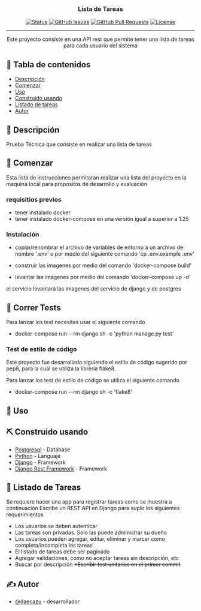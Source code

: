 
<h3 align="center">Lista de Tareas</h3>

<div align="center">

[![Status](https://img.shields.io/badge/status-active-success.svg)]()
[![GitHub Issues](https://img.shields.io/github/issues/daecazu/lista_de_tareas.svg)](https://github.com/daecazu/lista_de_tareas/issues)
[![GitHub Pull Requests](https://img.shields.io/github/issues-pr/daecazu/lista_de_tareas.svg)](https://github.com/daecazu/lista_de_tareas/pulls)
[![License](https://img.shields.io/badge/license-MIT-blue.svg)](/LICENSE)

</div>

---

<p align="center"> Este proyecto consiste en una API rest que permite tener una lista de tareas para cada usuario del sistema
    <br> 
</p>

## 📝 Tabla de contenidos

- [Descripción](#about)
- [Comenzar](#getting_started)
- [Uso](#usage)
- [Construido usando](#built_using)
- [Listado de tareas](#todo)
- [Autor](#authors)

## 🧐 Descripción <a name = "about"></a>

Prueba Técnica que consiste en realizar una lista de tareas

## 🏁 Comenzar <a name = "getting_started"></a>
Esta lista de instrucciones permitaran realizar una lista del proyecto en la maquina local para propositos de desarrollo y evaluación

### requisitios previos

- tener instalado docker
- tener instalado docker-compose en una versión igual a superior a 1.25

### Instalación

- copiar/renombrar el archivo de variables de entorno a un archivo de nombre '.env' o por medio del siguiente comando 'cp .env.example .env'

- construir las imagenes por medio del comando 'docker-compose build'
- levantar las imagenes por medio del comando 'docker-compose up -d'

el servicio levantará las imagenes del servicio de django y de postgres


## 🔧 Correr Tests <a name = "tests"></a>

Para lanzar los test necesitas usar el siguiente comando

- docker-compose run --rm django sh -c 'python manage.py test' 


### Test de estilo de código

Este proyecto fue desarrollado siguiendo el estilo de código sugerido por pep8,
para la cuál se utiliza la libreria flake8.

Para lanzar los test de estilo de código se utiliza el siguiente comando

- docker-compose run --rm django sh -c 'flake8'

## 🎈 Uso <a name="usage"></a>




## ⛏️ Construido usando <a name = "built_using"></a>

- [Postgresql](https://www.postgresql.org/) - Database
- [Python](https://www.python.org/) - Languaje
- [Django](https://www.djangoproject.com/) - Framework
- [Django Rest Framework](https://www.django-rest-framework.org/) - Framework


## 🚀 Listado de Tareas <a name = "todo"></a>
Se requiere hacer una app para registrar tareas como se muestra a continuación
Escribe un REST API en Django para suplir los siguientes requerimientos
* Los usuarios se deben autenticar
* Las tareas son privadas. Solo las puede administrar su dueño
* Los usuarios pueden agregar, editar, eliminar y marcar como completa/incompleta las tareas
* El listado de tareas debe ser paginado
* Agregar validaciones, como no aceptar tareas sin descripción, etc
* Buscar por descripción
~~*Escribir test unitarios en el primer commit~~

## ✍️ Autor <a name = "authors"></a>

- [@daecazu](https://github.com/daecazu) - desarrollador



